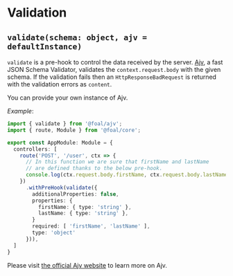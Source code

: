 # Validation

## `validate(schema: object, ajv = defaultInstance)`

`validate` is a pre-hook to control the data received by the server. [Ajv](https://github.com/epoberezkin/ajv), a fast JSON Schema Validator, validates the `context.request.body` with the given schema. If the validation fails then an `HttpResponseBadRequest` is returned with the validation errors as `content`.

You can provide your own instance of Ajv.

*Example*:
```typescript
import { validate } from '@foal/ajv';
import { route, Module } from '@foal/core';

export const AppModule: Module = {
  controllers: [
    route('POST', '/user', ctx => {
      // In this function we are sure that firstName and lastName
      // are defined thanks to the below pre-hook.
      console.log(ctx.request.body.firstName, ctx.request.body.lastName);
    })
      .withPreHook(validate({
        additionalProperties: false,
        properties: {
          firstName: { type: 'string' },
          lastName: { type: 'string' },
        }
        required: [ 'firstName', 'lastName' ],
        type: 'object'
      })),
  ]
}

```

Please visit [the official Ajv website](http://epoberezkin.github.io/ajv/) to learn more on Ajv.
